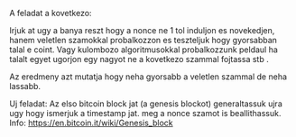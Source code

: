 A feladat a kovetkezo:

Irjuk at ugy a banya reszt hogy a nonce ne 1 tol induljon es novekedjen,
 hanem veletlen szamokkal probalkozzon es teszteljuk hogy gyorsabban talal e coint.
 Vagy kulombozo algoritmusokkal probalkozzunk peldaul ha talalt egyet ugorjon egy 
 nagyot ne a kovetkezo szammal fojtassa stb .
 
 Az eredmeny azt mutatja hogy neha gyorsabb a veletlen szammal de neha lassabb.
 
 Uj feladat:
 Az elso bitcoin block jat (a genesis blockot) generaltassuk ujra ugy hogy ismerjuk a timestamp jat.
 meg a nonce szamot is beallithassuk.
 Info: https://en.bitcoin.it/wiki/Genesis_block
 
 
